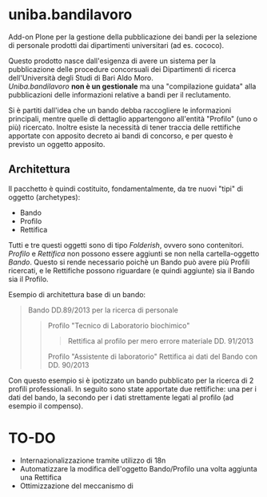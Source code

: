 uniba.bandilavoro
=================

Add-on Plone per la gestione della pubblicazione dei bandi per la selezione di personale prodotti dai dipartimenti universitari (ad es. cococo).

Questo prodotto nasce dall'esigenza di avere un sistema per la pubblicazione delle procedure concorsuali dei Dipartimenti di ricerca dell'Università degli Studi di Bari Aldo Moro.  
*Uniba.bandilavoro* **non è un gestionale** ma una "compilazione guidata" alla pubblicazioni delle informazioni relative a bandi per il reclutamento.

Si è partiti dall'idea che un bando debba raccogliere le informazioni principali, mentre quelle di dettaglio appartengono all'entità "Profilo" (uno o più) ricercato. Inoltre esiste la necessità di tener traccia delle rettifiche apportate con apposito decreto ai bandi di concorso, e per questo è previsto un oggetto apposito.

Architettura
------------
Il pacchetto è quindi costituito, fondamentalmente, da tre nuovi "tipi" di oggetto (archetypes):

  - Bando
  - Profilo
  - Rettifica

Tutti e tre questi oggetti sono di tipo *Folderish*, ovvero sono contenitori. *Profilo* e *Rettifica* non possono essere aggiunti se non nella cartella-oggetto *Bando*. Questo si rende necessario poichè un Bando può avere più Profili ricercati, e le Rettifiche possono riguardare (e quindi aggiunte) sia il Bando sia il Profilo.

Esempio di architettura base di un bando:
> Bando DD.89/2013 per la ricerca di personale
> > Profilo "Tecnico di Laboratorio biochimico"
> > > Rettifica al profilo per mero errore materiale DD. 91/2013
> >
> > Profilo "Assistente di laboratorio"
> > Rettifica ai dati del Bando con DD. 90/2013
> >

Con questo esempio si è ipotizzato un bando pubblicato per la ricerca di 2 profili professionali. In seguito sono state apportate due rettifiche: una per i dati del bando, la secondo per i dati strettamente legati al profilo (ad esempio il compenso).


TO-DO
=====
+ Internazionalizzazione tramite utilizzo di 18n
+ Automatizzare la modifica dell'oggetto Bando/Profilo una volta aggiunta una Rettifica
+ Ottimizzazione del meccanismo di 

